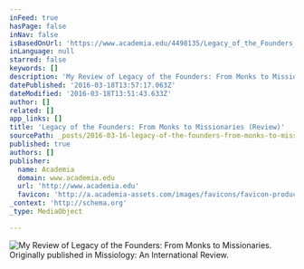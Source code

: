 ```yaml
---
inFeed: true
hasPage: false
inNav: false
isBasedOnUrl: 'https://www.academia.edu/4498135/Legacy_of_the_Founders_From_Monks_to_Missionaries_by_Nicki_Verploegen_Review_'
inLanguage: null
starred: false
keywords: []
description: 'My Review of Legacy of the Founders: From Monks to Missionaries by Nicki Verploegen. Originally published in Missiology: An International Review.'
datePublished: '2016-03-18T13:57:17.063Z'
dateModified: '2016-03-18T13:51:43.633Z'
author: []
related: []
app_links: []
title: 'Legacy of the Founders: From Monks to Missionaries (Review)'
sourcePath: _posts/2016-03-16-legacy-of-the-founders-from-monks-to-missionaries-by-nicki.md
published: true
authors: []
publisher:
  name: Academia
  domain: www.academia.edu
  url: 'http://www.academia.edu'
  favicon: 'http://a.academia-assets.com/images/favicons/favicon-production.ico'
_context: 'http://schema.org'
_type: MediaObject

---
```

![My Review of Legacy of the Founders: From Monks to Missionaries. Originally published in Missiology: An International Review.](https://the-grid-user-content.s3-us-west-2.amazonaws.com/f6087a04-3f81-48a5-8d5f-be6926d0442c.jpg)